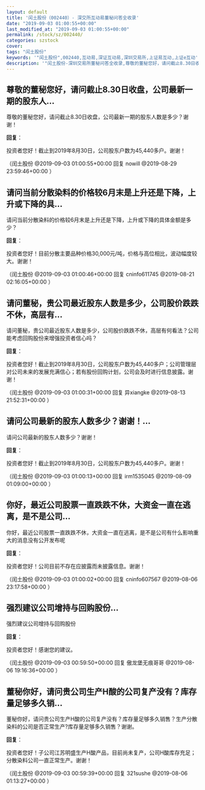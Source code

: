 ```yaml
---
layout: default
title: '闰土股份（002440）- 深交所互动易董秘问答全收录'
date: "2019-09-03 01:00:55+00:00"
last_modified_at: "2019-09-03 01:00:55+00:00"
permalink: /stock/sz/002440/
categories: szstock
cover: 
tags: "闰土股份"
keywords: '"闰土股份",002440,互动易,深证互动易,深圳交易所,上证易互动,上证e互动'
description: '"闰土股份-深圳交易所董秘问答全收录,尊敬的董秘您好，请问截止8.30日收盘，公司最新一期的股东人数是多少？谢谢！"'
---
```


## 尊敬的董秘您好，请问截止8.30日收盘，公司最新一期的股东人...

尊敬的董秘您好，请问截止8.30日收盘，公司最新一期的股东人数是多少？谢谢！

**回复**：

投资者您好！截止到2019年8月30日，公司股东户数为45,440多户。谢谢！ 

（闰土股份  @2019-09-03 01:00:55+00:00 回复 nowill  @2019-08-29 23:59:46+00:00 ）

## 请问当前分散染料的价格较6月末是上升还是下降，上升或下降的具...

请问当前分散染料的价格较6月末是上升还是下降，上升或下降的具体金额是多少？

**回复**：

投资者您好！目前分散主要品种价格30,000元/吨，价格与高位相比，波动幅度较大。谢谢！ 

（闰土股份  @2019-09-03 01:00:46+00:00 回复 cninfo611745  @2019-08-21 02:16:05+00:00 ）

## 请问董秘，贵公司最近股东人数是多少，公司股价跌跌不休，高层有...

请问董秘，贵公司最近股东人数是多少，公司股价跌跌不休，高层有何看法？公司能考虑回购股份来增强投资者信心吗？

**回复**：

投资者您好！截止到2019年8月30日，公司股东户数为45,440多户；公司管理层对公司未来的发展充满信心；若有股份回购计划，公司会及时进行信息披露。谢谢！ 

（闰土股份  @2019-09-03 01:00:31+00:00 回复 异xiangke  @2019-08-13 21:52:31+00:00 ）

## 请问公司最新的股东人数多少？谢谢！...

请问公司最新的股东人数多少？谢谢！

**回复**：

投资者您好！截止到2019年8月30日，公司股东户数为45,440多户。谢谢！ 

（闰土股份  @2019-09-03 01:00:13+00:00 回复 irm1535045  @2019-08-09 01:09:00+00:00 ）

## 你好，最近公司股票一直跌跌不休，大资金一直在逃离，是不是公司...

你好，最近公司股票一直跌跌不休，大资金一直在逃离，是不是公司有什么影响重大的消息没有公开发布呢

**回复**：

投资者您好！公司目前不存在应披露而未披露信息。谢谢！ 

（闰土股份  @2019-09-03 01:00:02+00:00 回复 cninfo607567  @2019-08-06 23:17:58+00:00 ）

## 强烈建议公司增持与回购股份...

强烈建议公司增持与回购股份

**回复**：

投资者您好！感谢您的建议。 

（闰土股份  @2019-09-03 00:59:50+00:00 回复 傲龙堡无痕哥哥  @2019-08-06 19:16:36+00:00 ）

## 董秘你好，请问贵公司生产H酸的公司复产没有？库存量足够多久销...

董秘你好，请问贵公司生产H酸的公司复产没有？库存量足够多久销售？生产分散染料的公司是否正常生产?库存量足够多久销售？谢谢。

**回复**：

投资者您好！子公司江苏明盛生产H酸产品，目前尚未复产，公司H酸库存充足；分散染料公司一直正常生产。谢谢！ 

（闰土股份  @2019-09-03 00:59:39+00:00 回复 321sushe  @2019-08-06 01:13:27+00:00 ）

